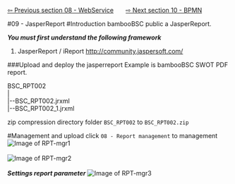 <a href="https://github.com/billchen198318/bamboobsc/blob/master/core-doc/dev-docs/08-WebService.md"> ⇦ Previous section 08 - WebService</a>
&nbsp;&nbsp;&nbsp;&nbsp;&nbsp;
<a href="https://github.com/billchen198318/bamboobsc/blob/master/core-doc/dev-docs/10-BPMN.md"> ⇨ Next section 10 - BPMN</a>


#09 - JasperReport
#Introduction
bambooBSC public a JasperReport.<br>


***You must first understand the following framework***<br/>
1. JasperReport / iReport http://community.jaspersoft.com/<br/>


###Upload and deploy the jasperreport
Example is bambooBSC SWOT PDF report.

BSC_RPT002<BR/>
 |<BR/>
 |--BSC_RPT002.jrxml<BR/>
 |--BSC_RPT002_1.jrxml<BR/>
 
zip compression directory folder `BSC_RPT002` to `BSC_RPT002.zip`

#Management and upload
click `08 - Report management` to management
![Image of RPT-mgr1](https://raw.githubusercontent.com/billchen198318/bamboobsc/master/core-doc/dev-docs/pics/09-001.jpg)
<br/>
<br/>
![Image of RPT-mgr2](https://raw.githubusercontent.com/billchen198318/bamboobsc/master/core-doc/dev-docs/pics/09-002.jpg)
<br/>
<br/>
***Settings report parameter***
![Image of RPT-mgr3](https://raw.githubusercontent.com/billchen198318/bamboobsc/master/core-doc/dev-docs/pics/09-003.jpg)
<br/>
<br/>





